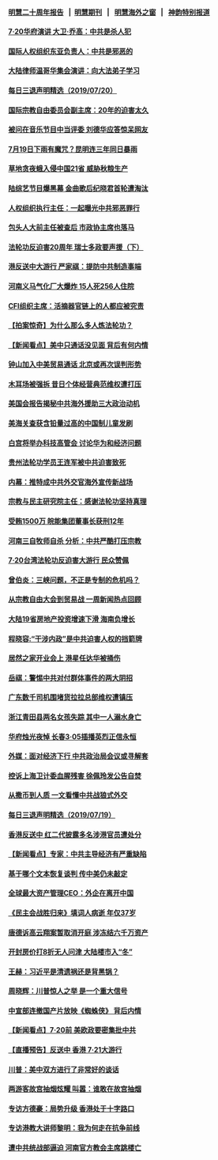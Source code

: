 #### [明慧二十周年报告](https://github.com/gfw-breaker/mh-reports/blob/master/README.md?t=07210640) &nbsp;&nbsp;|&nbsp;&nbsp;[明慧期刊](https://github.com/gfw-breaker/mh-qikan) &nbsp;&nbsp;|&nbsp;&nbsp; [明慧海外之窗](https://github.com/gfw-breaker/mh-news/blob/master/README.md?t=07210640) &nbsp;&nbsp;|&nbsp;&nbsp; [神韵特别报道](https://github.com/gfw-breaker/mh-news/blob/master/shenyun.md?t=07210640) 

#### [7·20华府演讲 大卫·乔高：中共是杀人犯](../pages/nsc413/n11398694.md?t=07210640) 


#### [国际人权组织东亚负责人：中共是邪恶的](../pages/nsc413/n11398576.md?t=07210640) 

#### [大陆律师温哥华集会演讲：向大法弟子学习](../pages/nsc413/n11398562.md?t=07210640) 

#### [每日三退声明精选（2019/07/20）](../pages/nsc413/n11398575.md?t=07210640) 

#### [国际宗教自由委员会副主席：20年的迫害太久](../pages/nsc413/n11398539.md?t=07210640) 

#### [被问在音乐节目中当评委 刘德华应答惊呆网友](../pages/nsc413/n11397148.md?t=07210640) 

#### [7月19日下雨有魔咒？昆明连三年同日暴雨](../pages/nsc413/n11398417.md?t=07210640) 

#### [草地贪夜蛾入侵中国21省 威胁秋粮生产](../pages/nsc413/n11398330.md?t=07210640) 

#### [陆综艺节目爆黑幕 金曲歌后纪晓君首轮遭淘汰](../pages/nsc413/n11397184.md?t=07210640) 

#### [人权组织执行主任：一起曝光中共邪恶罪行](../pages/nsc413/n11398383.md?t=07210640) 

#### [包头人大前主任被查后 市政协主席也落马](../pages/nsc413/n11398180.md?t=07210640) 

#### [法轮功反迫害20周年 瑞士多政要声援（下）](../pages/nsc413/n11397825.md?t=07210640) 

#### [港反送中大游行 严家祺：提防中共制造事端](../pages/nsc413/n11398072.md?t=07210640) 

#### [河南义马气化厂大爆炸 15人死256人住院](../pages/nsc413/n11398128.md?t=07210640) 

#### [CFI组织主席：活摘器官链上的人都应被究责](../pages/nsc413/n11398015.md?t=07210640) 

#### [【拍案惊奇】为什么那么多人炼法轮功？](../pages/nsc413/n11398190.md?t=07210640) 

#### [【新闻看点】美中只通话没见面 背后有何内情](../pages/nsc413/n11398139.md?t=07210640) 

#### [钟山加入中美贸易通话 北京或再次误判形势](../pages/nsc413/n11397990.md?t=07210640) 

#### [木耳场被强拆 昔日个体经营典范维权遭打压](../pages/nsc413/n11397218.md?t=07210640) 

#### [美国会报告揭秘中共海外援助三大政治动机](../pages/nsc413/n11391417.md?t=07210640) 

#### [美海关查获含铅量过高的中国制儿童发刷](../pages/nsc413/n11397751.md?t=07210640) 

#### [白宫将举办科技高管会 讨论华为和经济问题](../pages/nsc413/n11397943.md?t=07210640) 

#### [贵州法轮功学员王连军被中共迫害致死](../pages/nsc413/n11395997.md?t=07210640) 

#### [内幕：推特成中共外交官海外宣传新战场](../pages/nsc413/n11393545.md?t=07210640) 

#### [宗教与民主研究院主任：感谢法轮功坚持真理](../pages/nsc413/n11397207.md?t=07210640) 

#### [受贿1500万 皖能集团董事长获刑12年](../pages/nsc413/n11397776.md?t=07210640) 

#### [河南三自牧师自杀 分析：中共严酷打压宗教](../pages/nsc413/n11397564.md?t=07210640) 


#### [7·20台湾法轮功反迫害大游行 民众赞佩](../pages/nsc413/n11397651.md?t=07210640) 

#### [曾伯炎：三峡问题，不正是专制的危机吗？](../pages/nsc413/n11397750.md?t=07210640) 

#### [从宗教自由大会到贸易战 一周新闻热点回顾](../pages/nsc413/n11396061.md?t=07210640) 

#### [大陆19省房地产投资增速下滑 海南负增长](../pages/nsc413/n11397413.md?t=07210640) 

#### [程晓容:“干涉内政”是中共迫害人权的挡箭牌](../pages/nsc413/n11397041.md?t=07210640) 

#### [居然之家开业会上 港星任达华被捅伤](../pages/nsc413/n11397476.md?t=07210640) 

#### [岳祺：警惕中共对付群体事件的两大阴招](../pages/nsc413/n11397515.md?t=07210640) 

#### [广东数千司机围堵货拉拉总部维权遭镇压](../pages/nsc413/n11397052.md?t=07210640) 

#### [浙江青田县两名女孩失踪 其中一人溺水身亡](../pages/nsc413/n11397082.md?t=07210640) 

#### [华府烛光夜悼 长春3·05插播英烈正信永恒](../pages/nsc413/n11397432.md?t=07210640) 

#### [外媒：面对经济下行 中共政治局会议或寻解套](../pages/nsc413/n11397000.md?t=07210640) 

#### [控诉上海卫计委血腥残害 徐佩玲发公告自焚](../pages/nsc413/n11397091.md?t=07210640) 

#### [从撒币到人质 一文看懂中共战狼式外交](../pages/nsc413/n11394255.md?t=07210640) 

#### [每日三退声明精选（2019/07/19）](../pages/nsc413/n11397084.md?t=07210640) 

#### [香港反送中 红二代披露多名涉港官员遭处分](../pages/nsc413/n11396919.md?t=07210640) 

#### [【新闻看点】专家：中共主导经济有严重缺陷](../pages/nsc413/n11396398.md?t=07210640) 

#### [基于哪个文本恢复谈判 传中美仍未敲定](../pages/nsc413/n11396725.md?t=07210640) 

#### [全球最大资产管理CEO：外企在离开中国](../pages/nsc413/n11396727.md?t=07210640) 

#### [《民主会战胜归来》填词人病逝 年仅37岁](../pages/nsc413/n11396535.md?t=07210640) 

#### [唐德诉高云翔案暂取消开庭 涉冻结六千万资产](../pages/nsc413/n11396805.md?t=07210640) 

#### [开封房价打8折无人问津 大陆楼市入“冬”](../pages/nsc413/n11396813.md?t=07210640) 

#### [王赫：习近平是清遗祸还是背黑锅？](../pages/nsc413/n11396718.md?t=07210640) 

#### [周晓辉：川普惊人之举 是一个重大信号](../pages/nsc413/n11396691.md?t=07210640) 

#### [中宣部连撤国产片放映《蜘蛛侠》 背后内情](../pages/nsc413/n11396236.md?t=07210640) 

#### [【新闻看点】7‧20前 美欧政要密集批中共](../pages/nsc413/n11396069.md?t=07210640) 

#### [【直播预告】反送中 香港 7‧21大游行](../pages/nsc413/n11391199.md?t=07210640) 

#### [川普：美中双方进行了非常好的谈话](../pages/nsc413/n11396233.md?t=07210640) 

#### [两游客故宫抽烟炫耀 叫嚣：谁敢在故宫抽烟](../pages/nsc413/n11396468.md?t=07210640) 

#### [专访方德豪：局势升级 香港处于十字路口](../pages/nsc413/n11396594.md?t=07210640) 

#### [专访港教大讲师黎明：我为何走在抗争前线](../pages/nsc413/n11396564.md?t=07210640) 

#### [遭中共统战部逼迫 河南官方教会主席跳楼亡](../pages/nsc413/n11396533.md?t=07210640) 


